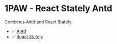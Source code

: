 # 1PAW - React Stately Antd

Combines Antd and React Stately.

 * ✅ [Antd](https://ant.design/)
 * ✅ [React Stately](https://github.com/1productaweek/react-stately)

